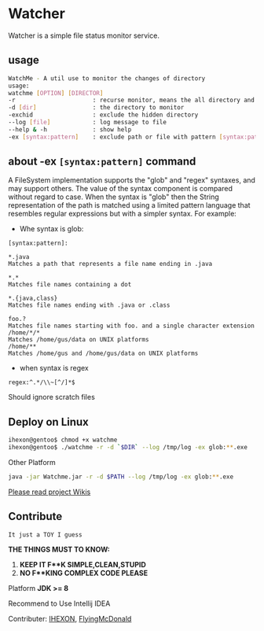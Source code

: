 # Watcher

Watcher is a simple file status monitor service.
## usage

```bash
WatchMe - A util use to monitor the changes of directory
usage:
watchme [OPTION] [DIRECTOR]
-r                      : recurse monitor, means the all directory and file will be monitor
-d [dir]                : the directory to monitor
-exchid                 : exclude the hidden directory
--log [file]            : log message to file
--help & -h             : show help
-ex [syntax:pattern]    : exclude path or file with pattern [syntax:pattern]
```

## about -ex `[syntax:pattern]` command

A FileSystem implementation supports the "glob" and "regex" syntaxes, and may support others. The value of the syntax component is compared without regard to case.
When the syntax is "glob" then the String representation of the path is matched using a limited pattern language that resembles regular expressions but with a simpler syntax. For example:

- Whe syntax is glob:
```
[syntax:pattern]:

*.java
Matches a path that represents a file name ending in .java

*.*
Matches file names containing a dot

*.{java,class}
Matches file names ending with .java or .class

foo.?
Matches file names starting with foo. and a single character extension
/home/*/*
Matches /home/gus/data on UNIX platforms
/home/**
Matches /home/gus and /home/gus/data on UNIX platforms

```

- when syntax is regex
```
regex:^.*/\\~[^/]*$
```
Should ignore scratch files

## Deploy on Linux

```bash
ihexon@gentoo$ chmod +x watchme
ihexon@gentoo$ ./watchme -r -d `$DIR` --log /tmp/log -ex glob:**.exe
```

Other Platform

```bash
java -jar Watchme.jar -r -d $PATH --log /tmp/log -ex glob:**.exe
```

[Please read project Wikis](https://github.com/ihexon/Watcher/wiki/WatchMe%E6%96%87%E6%A1%A3)

## Contribute

    It just a TOY I guess

**THE THINGS MUST TO KNOW:**
 1. **KEEP IT F\*\*K SIMPLE,CLEAN,STUPID**
 2. **NO F\*\*KING COMPLEX CODE PLEASE**

Platform **JDK >= 8**

Recommend to Use Intellij IDEA


Contributer: [IHEXON](https://github.com/ihexon), [FlyingMcDonald](https://github.com/FlyingMcDonald)
